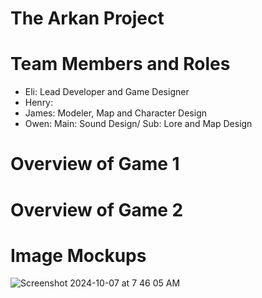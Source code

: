 # The Arkan Project


# Team Members and Roles
* Eli: Lead Developer and Game Designer
* Henry:
* James: Modeler, Map and Character Design
* Owen: Main: Sound Design/ Sub: Lore and Map Design

# Overview of Game 1

# Overview of Game 2

# Image Mockups
![Screenshot 2024-10-07 at 7 46 05 AM](https://github.com/user-attachments/assets/25d2904e-0823-459d-95c1-300de278f129)

